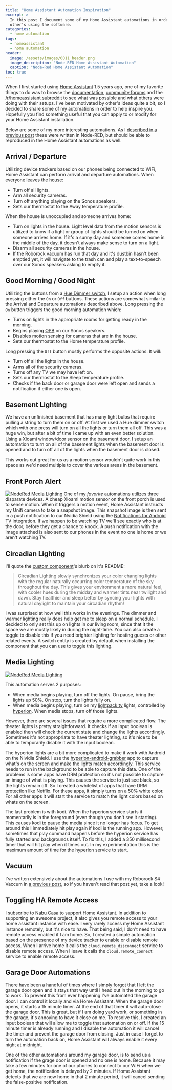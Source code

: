 ```yaml
---
title: "Home Assistant Automation Inspiration"
excerpt: >
  In this post I document some of my Home Assistant automations in order to inspire
  other's using the software.
categories:
  - home automation
tags:
  - homeassistant
  - home automation
header:
  image: /assets/images/0011_header.png
  image_description: "Node-RED Home Assistant Automation"
  caption: "Node-Red Home Assistant Automation"
toc: true
---
```


When I first started using [Home Assistant](https://www.home-assistant.io) 1.5 years ago,
one of my favorite things to do was to browse the [documentation](https://www.home-assistant.io/docs/), [community forums](https://community.home-assistant.io/) and the [/r/homeassistant subreddit](https://community.home-assistant.io/) to see what was possible and what others were doing
with their setups.  I've been motivated by other's ideas quite a bit, so I decided to
share some of my automations in order to help inspire you.  Hopefully you find
something useful that you can apply to or modify for your Home Assistant installation.

Below are some of my more interesting automations.  As I [described in a previous post](https://aarongodfrey.dev/home%20automation/nodered-for-automations-in-home-assistant/)
these were written in Node-RED, but should be able to reproduced in the Home Assistant
automations as well.

## Arrival / Departure

Utilizing device trackers based on our phones being connected to WiFi, Home Assistant
can perform arrival and departure automations.  When everyone leaves the house:
* Turn off all lights.
* Arm all security cameras.
* Turn off anything playing on the Sonos speakers.
* Sets our thermostat to the Away temperature profile.

When the house is unoccupied and someone arrives home:
* Turn on lights in the house. Light level data from the motion sensors is utilized
  to know if a light or group of lights should be turned on when someone arrives home.
  If it's a sunny day and someone comes home in the middle of the day, it doesn't always
  make sense to turn on a light.
* Disarm all security cameras in the house.
* If the Roborock vacuum has run that day and it's dustbin hasn't been emptied yet,
  it will navigate to the trash can and play a text-to-speech over our Sonos speakers
  asking to empty it.

## Good Morning / Good Night

Utilizing the buttons from a [Hue Dimmer switch](https://www2.meethue.com/en-us/p/hue-dimmer-switch/046677473372),
I setup an action when long pressing either the `On` or `Off` buttons. These actions
are somewhat similar to the Arrival and Departure automations described above.
Long pressing the `On` button triggers the good morning automation which:
* Turns on lights in the appropriate rooms for getting ready in the morning.
* Begins playing [OPB](https://www.opb.org/) on our Sonos speakers.
* Disables motion sensing for cameras that are in the house.
* Sets our thermostat to the Home temperature profile.

Long pressing the `Off` button mostly performs the opposite actions.  It will:
* Turn off all the lights in the house.
* Arms all of the security cameras.
* Turns off any TV we may have left on.
* Sets our thermostat to the Sleep temperature profile.
* Checks if the back door or garage door were left open and sends a notification
  if either one is open.

## Basement Lighting

We have an unfinished basement that has many light bulbs that require pulling a
string to turn them on or off.  At first we used a Hue dimmer switch
which with one press will turn on all the lights or turn them all
off.  This was a huge win, but after a bit of time I came up with an even better
solution.  Using a Xioami window/door sensor on the basement door, I setup an
automation to turn on all of the basement lights when the basement door is opened
and to turn off all of the lights when the basement door is closed.

This works out great for us as a motion sensor wouldn't quite work in this space
as we'd need multiple to cover the various areas in the basement.

## Front Porch Alert

[![NodeRed Media Lighting](/assets/images/0011_front_porch_alert.jpg)](/assets/images/0011_front_porch_alert.jpg)
One of my *favorite* automations utilizes three disparate devices.  A cheap Xioami
motion sensor on the front porch is used to sense motion.  When it triggers a motion
event, Home Assistant instructs my Unifi camera to take a snapshot image.  This
snapshot image is then sent in a push notification to our Nvidia Shield using the
[Notifications for Android TV](https://www.home-assistant.io/integrations/nfandroidtv/)
integration.  If we happen to be watching TV we'll see exactly who is at the door,
before they get a chance to knock.  A push notification with the image attached is
also sent to our phones in the event no one is home or we aren't watching TV.

## Circadian Lighting

I'll quote the [custom component](https://github.com/claytonjn/hass-circadian_lighting)'s
blurb on it's README:

> Circadian Lighting slowly synchronizes your color changing lights with the regular naturally occurring color temperature of the sky throughout the day. This gives your environment a more natural feel, with cooler hues during the midday and warmer tints near twilight and dawn.  Stay healthier and sleep better by syncing your lights with natural daylight to maintain your circadian rhythm!

I was surprised at how well this works in the evenings.  The dimmer and warmer
lighting really does help get me to sleep on a normal schedule. I decided to only
set this up on lights in our living room, since that it the space we are mostly
likely in during the night-time.  You can also create a toggle to disable this
if you need brighter lighting for hosting guests or other related events.  A
switch entity is created by default when installing the component that you can
use to toggle this lighting.

## Media Lighting

[![NodeRed Media Lighting](/assets/images/0011_media_lighting.png)](/assets/images/0011_media_lighting.png)

This automation serves 2 purposes:

* When media begins playing, turn off the lights.  On pause, bring the lights up 50%.
  On stop, turn the lights fully on.
* When media begins playing, turn on my [lightpack.tv](https://lightpack.tv/) lights,
  controlled by [hyperion](https://hyperion-project.org/).  When media stops,
  turn off those lights.

However, there are several issues that require a more complicated flow.
The theater lights is pretty straightforward.  It checks if an input boolean is
enabled then will check the current state and change the lights accordingly.  Sometimes
it's not appropriate to have theater lighting, so it's nice to be able to temporarily
disable it with the input boolean.

The hyperion lights are a bit more complicated to make it work with Android on
the Nividia Shield.  I use the [hyperion-android-grabber](https://github.com/abrenoch/hyperion-android-grabber)
app to capture what's on the screen and make the lights match accordingly.  This
service needs to run in the background to be able to capture this data.  One of
the problems is some apps have DRM protection so it's not possible to capture an
image of what is playing.  This causes the service to just see black, so the lights
remain off.  So I created a whitelist of apps that have DRM protection like Netflix.
For these apps, it simply turns on a 50% white color.  For all other apps it will
start the service to match the light colors based on whats on the screen.

The last problem is with kodi.  When the hyperion service starts it momentarily
is in the foreground (even though you don't see it starting).  This causes kodi
to pause the media since it no longer has focus.  To get around this I immediately hit
play again if kodi is the running app.  However, sometimes that play command happens
before the hyperion service has fully started and backgrounds itself.  To fix this,
I added a 350 millisecond timer that will hit play when it times out.  In my experimentation
this is the maximum amount of time for the hyperion service to start.

## Vacuum

I've written extensively about the automations I use with my Roborock S4 Vaccum
in [a previous post](https://aarongodfrey.dev/home%20automation/roborock_s4_home_assistant_automations/),
so if you haven't read that post yet, take a look!

## Toggling HA Remote Access

I subscribe to [Nabu Casa](https://www.nabucasa.com/) to support Home Assistant.
In addition to supporting an awesome project, it also gives you remote access
to your home assistant instance with ease.  I very rarely access my Home Assistant
instance remotely, but it's nice to have.  That being said, I don't need to have
remote access enabled if I am home.  So, I created a simple automation based on
the presence of my device tracker to enable or disable remote access.  When I
arrive home it calls the `cloud.remote_disconnect` service to disable remote access.
When I leave it calls the `cloud.remote_connect` service to enable remote access.

## Garage Door Automations

There have been a handful of times where I simply forgot that I left the garage door
open and it stays that way until I head out in the morning to go to work.  To prevent
this from ever happening I've automated the garage door.  I can control it locally and
via Home Assistant.  When the garage door opens, it starts a 15 minute timer.  At
the end of that timer it will auto-close the garage door.  This is great, but if
I am doing yard work, or something in the garage, it's annoying to have it close
on me.  To resolve this, I created an input boolean that will allow me to toggle
that automation on or off.  If the 15 minute timer is already running and I
disable the automation it will cancel the timer and prevent the garage door from
closing.  Just in case I forget to turn the automation back on, Home Assistant
will always enable it every  night at midnight.

One of the other automations around my garage door, is to send us a notification
if the grage door is opened and no one is home.  Because it may take a few minutes
for one of our phones to connect to our WiFi when we get home, the notification is delayed
by 2 minutes.  If Home Assistant detects that we are now home in that 2 minute
period, it will cancel sending the false-positive notification.
